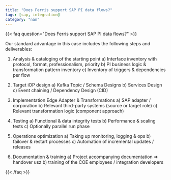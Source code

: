 ```yaml
---
title: "Does Ferris support SAP PI data flows?"
tags: [sap, integration]
category: "nan"
---
```


<!-- QUESTION -->

{{< faq question="Does Ferris support SAP PI data flows?" >}}

<!-- ANSWER -->

Our standard advantage in this case includes the following steps and deliverables:
1) Analysis & cataloging of the starting point
    a) Interface inventory with protocol, format, professionalism, priority
    b) PI business logic & transformation pattern inventory
    c) Inventory of triggers & dependencies per flow

2) Target iOP design
    a) Kafka Topic / Schema Designs
    b) Services Design
    c) Event chaining / Dependency Design (CID)

3) Implementation Edge Adapter & Transformations
    a) SAP adapter / corporation
    b) Relevant third-party systems (source or target role)
    c) Relevant transformation logic (component approach)

4) Testing
    a) Functional & data integrity tests
    b) Performance & scaling tests
    c) Optionally parallel run phase

5) Operations optimization
    a) Taking up monitoring, logging & ops
    b) failover & restart processes
    c) Automation of incremental updates / releases

6) Documentation & training
    a) Project accompanying documentation => handover usz
    b) training of the COE employees / integration developers

{{< /faq >}}
